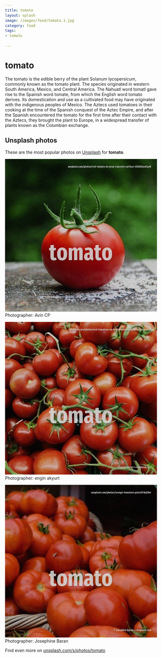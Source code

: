 ```yaml
---
title: tomato
layout: splash
image: /images/food/tomato.1.jpg
category: food
tags:
- tomato

---
```

# tomato

The tomato  is the edible berry of the plant Solanum lycopersicum, commonly known as the tomato  plant. The species originated in western South America, Mexico, and Central America. The Nahuatl word tomatl gave rise to the Spanish word tomate, from which the English word tomato  derives. Its domestication and use as a cultivated food may have originated with the indigenous peoples of  Mexico. The Aztecs used tomatoes in their cooking at the time of the Spanish conquest of the Aztec Empire,  and after the Spanish encountered the tomato for the first time after their contact with the  Aztecs, they brought the plant to Europe, in a widespread transfer of plants known as the Columbian  exchange. 

 
## Unsplash photos
These are the most popular photos on [Unsplash](https://unsplash.com) for **tomato**.
 
![tomato](/images/food/tomato.1.jpg)
Photographer:  Avin CP
 
![tomato](/images/food/tomato.2.jpg)
Photographer:  engin akyurt
 
![tomato](/images/food/tomato.3.jpg)
Photographer:  Josephine Baran
 
Find even more on [unsplash.com/s/photos/tomato](https://unsplash.com/s/photos/tomato)
 
